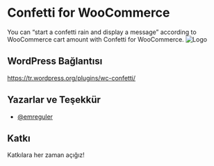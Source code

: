 # Confetti for WooCommerce

You can “start a confetti rain and display a message” according to WooCommerce cart amount with Confetti for WooCommerce.
![Logo](https://ps.w.org/wc-confetti/assets/icon-256x256.gif?rev=2878614)

## WordPress Bağlantısı

https://tr.wordpress.org/plugins/wc-confetti/

  
## Yazarlar ve Teşekkür

- [@emreguler](https://profiles.wordpress.org/emreguler/)

  
## Katkı

Katkılara her zaman açığız!
  
